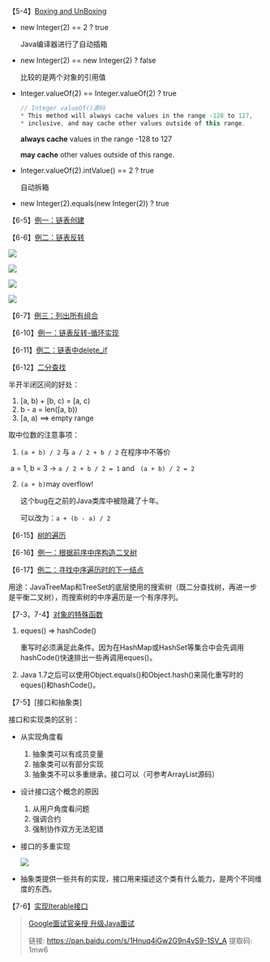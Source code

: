 【5-4】[Boxing and UnBoxing](https://github.com/libo9527/demo/blob/master/interview/src/main/java/com/demo/interview/lang/BoxingDemo.java)

* new Integer(2) == 2 ? true

  Java编译器进行了自动插箱

* new Integer(2) == new Integer(2) ? false

  比较的是两个对象的引用值

* Integer.valueOf(2) == Integer.valueOf(2) ? true

  ```java
  // Integer valueOf()源码
  * This method will always cache values in the range -128 to 127,
  * inclusive, and may cache other values outside of this range.
  ```

  **always cache** values in the range -128 to 127

  **may cache** other values outside of this range.

* Integer.valueOf(2).intValue() == 2 ? true

  自动拆箱

* new Integer(2).equals(new Integer(2)) ? true

【6-5】[例一：链表创建](https://github.com/libo9527/demo/blob/master/interview/src/main/java/com/demo/interview/recursion/LinkedListCreator.java)

【6-6】[例二：链表反转](https://github.com/libo9527/demo/blob/master/interview/src/main/java/com/demo/interview/recursion/LinkedListReverser.java)

![](https://i.loli.net/2018/10/21/5bcc56b671885.jpg)



![](https://i.loli.net/2018/10/21/5bcc56f0ab1b9.jpg)

![](https://i.loli.net/2018/10/21/5bcc570c63386.jpg)

![](https://i.loli.net/2018/10/21/5bcc573071b72.jpg)

【6-7】[例三：列出所有组合](https://github.com/libo9527/demo/blob/master/interview/src/main/java/com/demo/interview/recursion/Combinations.java)

【6-10】[例一：链表反转-循环实现](https://github.com/libo9527/demo/blob/master/interview/src/main/java/com/demo/interview/loop/LinkedListReverser.java)

【6-11】[例二：链表中delete_if](https://github.com/libo9527/demo/blob/master/interview/src/main/java/com/demo/interview/loop/LinkedListDeletor.java)

【6-12】[二分查找](https://github.com/libo9527/demo/blob/master/interview/src/main/java/com/demo/interview/loop/BinarySearch.java)

半开半闭区间的好处：

1. [a, b) + [b, c) = [a, c)
2. b - a = len([a, b))
3. [a, a) ==> empty range

取中位数的注意事项：

1. `(a + b) / 2` 与 `a / 2 + b / 2` 在程序中不等价

​	a = 1, b = 3 -> `a / 2 + b / 2 = 1` and ` (a + b) / 2 = 2` 

2. `(a + b)`may overflow!

   这个bug在之前的Java类库中被隐藏了十年。

   可以改为：`a + (b - a) / 2`

【6-15】[树的遍历](https://github.com/libo9527/demo/blob/master/interview/src/main/java/com/demo/interview/tree/TreeTraversal.java)

【6-16】[例一：根据前序中序构造二叉树](https://github.com/libo9527/demo/blob/master/interview/src/main/java/com/demo/interview/tree/TreeCreator.java)

【6-17】[例二：寻找中序遍历时的下一结点](https://github.com/libo9527/demo/blob/master/interview/src/main/java/com/demo/interview/tree/InOrder.java)

用途：JavaTreeMap和TreeSet的底层使用的搜索树（既二分查找树，再进一步是平衡二叉树），而搜索树的中序遍历是一个有序序列。

【7-3，7-4】[对象的特殊函数](https://github.com/libo9527/demo/blob/master/interview/src/main/java/com/demo/interview/oop/Employee.java)

1. eques()  =>  hashCode()

   重写时必须满足此条件。因为在HashMap或HashSet等集合中会先调用hashCode()快速排出一些再调用eques()。

2. Java 1.7之后可以使用Object.equals()和Object.hash()来简化重写时的eques()和hashCode()。

【7-5】[接口和抽象类]

接口和实现类的区别：

* 从实现角度看

  1. 抽象类可以有成员变量
  2. 抽象类可以有部分实现
  3. 抽象类不可以多重继承，接口可以（可参考ArrayList源码）

* 设计接口这个概念的原因

  1. 从用户角度看问题
  2. 强调合约
  3. 强制协作双方无法犯错

* 接口的多重实现

  ![](https://i.loli.net/2018/10/24/5bcfcc9defc50.jpg)

* 抽象类提供一些共有的实现，接口用来描述这个类有什么能力，是两个不同维度的东西。

【7-6】[实现Iterable接口](https://github.com/libo9527/demo/blob/master/interview/src/main/java/com/demo/interview/linkedlist/LinkedList.java)



> [Google面试官亲授 升级Java面试](https://coding.imooc.com/class/132.html)
>
> 链接: https://pan.baidu.com/s/1Hnuq4jGw2G9n4vS9-1SV_A 提取码: 1mw6